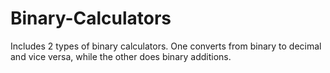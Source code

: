 # Binary-Calculators
Includes 2 types of binary calculators. One converts from binary to decimal and vice versa, while the other does binary additions.
